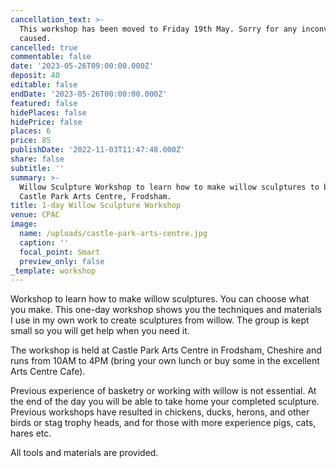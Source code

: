 ```yaml
---
cancellation_text: >-
  This workshop has been moved to Friday 19th May. Sorry for any inconvenience
  caused.
cancelled: true
commentable: false
date: '2023-05-26T09:00:00.000Z'
deposit: 40
editable: false
endDate: '2023-05-26T00:00:00.000Z'
featured: false
hidePlaces: false
hidePrice: false
places: 6
price: 85
publishDate: '2022-11-03T11:47:48.000Z'
share: false
subtitle: ''
summary: >-
  Willow Sculpture Workshop to learn how to make willow sculptures to be held at
  Castle Park Arts Centre, Frodsham.
title: 1-day Willow Sculpture Workshop
venue: CPAC
image:
  name: /uploads/castle-park-arts-centre.jpg
  caption: ''
  focal_point: Smart
  preview_only: false
_template: workshop
---
```


Workshop to learn how to make willow sculptures. You can choose what you make. This one-day workshop shows you the techniques and materials I use in my own work to create sculptures from willow. The group is kept small so you will get help when you need it.

The workshop is held at Castle Park Arts Centre in Frodsham, Cheshire and runs from 10AM to 4PM (bring your own lunch or buy some in the excellent Arts Centre Cafe).

Previous experience of basketry or working with willow is not essential. At the end of the day you will be able to take home your completed sculpture. Previous workshops have resulted in chickens, ducks, herons, and other birds or stag trophy heads, and for those with more experience pigs, cats, hares etc.

All tools and materials are provided.
